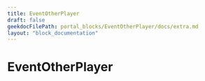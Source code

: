 ```yaml
---
title: EventOtherPlayer
draft: false
geekdocFilePath: portal_blocks/EventOtherPlayer/docs/extra.md
layout: "block_documentation"
---
```

# EventOtherPlayer